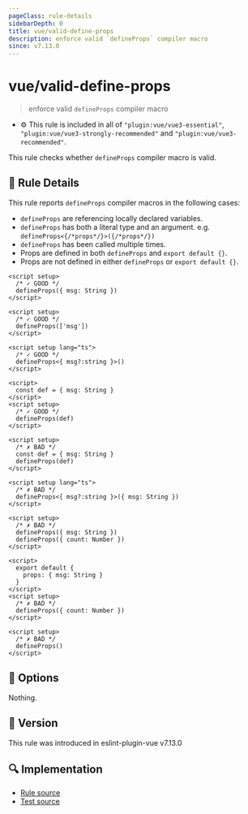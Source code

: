 ```yaml
---
pageClass: rule-details
sidebarDepth: 0
title: vue/valid-define-props
description: enforce valid `defineProps` compiler macro
since: v7.13.0
---
```

# vue/valid-define-props

> enforce valid `defineProps` compiler macro

- :gear: This rule is included in all of `"plugin:vue/vue3-essential"`, `"plugin:vue/vue3-strongly-recommended"` and `"plugin:vue/vue3-recommended"`.

This rule checks whether `defineProps` compiler macro is valid.

## :book: Rule Details

This rule reports `defineProps` compiler macros in the following cases:

- `defineProps` are referencing locally declared variables.
- `defineProps` has both a literal type and an argument. e.g. `defineProps<{/*props*/}>({/*props*/})`
- `defineProps` has been called multiple times.
- Props are defined in both `defineProps` and `export default {}`.
- Props are not defined in either `defineProps` or `export default {}`.

<eslint-code-block :rules="{'vue/valid-define-props': ['error']}">

```vue
<script setup>
  /* ✓ GOOD */
  defineProps({ msg: String })
</script>
```

</eslint-code-block>

<eslint-code-block :rules="{'vue/valid-define-props': ['error']}">

```vue
<script setup>
  /* ✓ GOOD */
  defineProps(['msg'])
</script>
```

</eslint-code-block>

```vue
<script setup lang="ts">
  /* ✓ GOOD */
  defineProps<{ msg?:string }>()
</script>
```

<eslint-code-block :rules="{'vue/valid-define-props': ['error']}">

```vue
<script>
  const def = { msg: String }
</script>
<script setup>
  /* ✓ GOOD */
  defineProps(def)
</script>
```

</eslint-code-block>

<eslint-code-block :rules="{'vue/valid-define-props': ['error']}">

```vue
<script setup>
  /* ✗ BAD */
  const def = { msg: String }
  defineProps(def)
</script>
```

</eslint-code-block>

```vue
<script setup lang="ts">
  /* ✗ BAD */
  defineProps<{ msg?:string }>({ msg: String })
</script>
```

<eslint-code-block :rules="{'vue/valid-define-props': ['error']}">

```vue
<script setup>
  /* ✗ BAD */
  defineProps({ msg: String })
  defineProps({ count: Number })
</script>
```

</eslint-code-block>

<eslint-code-block :rules="{'vue/valid-define-props': ['error']}">

```vue
<script>
  export default {
    props: { msg: String }
  }
</script>
<script setup>
  /* ✗ BAD */
  defineProps({ count: Number })
</script>
```

</eslint-code-block>

<eslint-code-block :rules="{'vue/valid-define-props': ['error']}">

```vue
<script setup>
  /* ✗ BAD */
  defineProps()
</script>
```

</eslint-code-block>

## :wrench: Options

Nothing.

## :rocket: Version

This rule was introduced in eslint-plugin-vue v7.13.0

## :mag: Implementation

- [Rule source](https://github.com/vuejs/eslint-plugin-vue/blob/master/lib/rules/valid-define-props.js)
- [Test source](https://github.com/vuejs/eslint-plugin-vue/blob/master/tests/lib/rules/valid-define-props.js)
